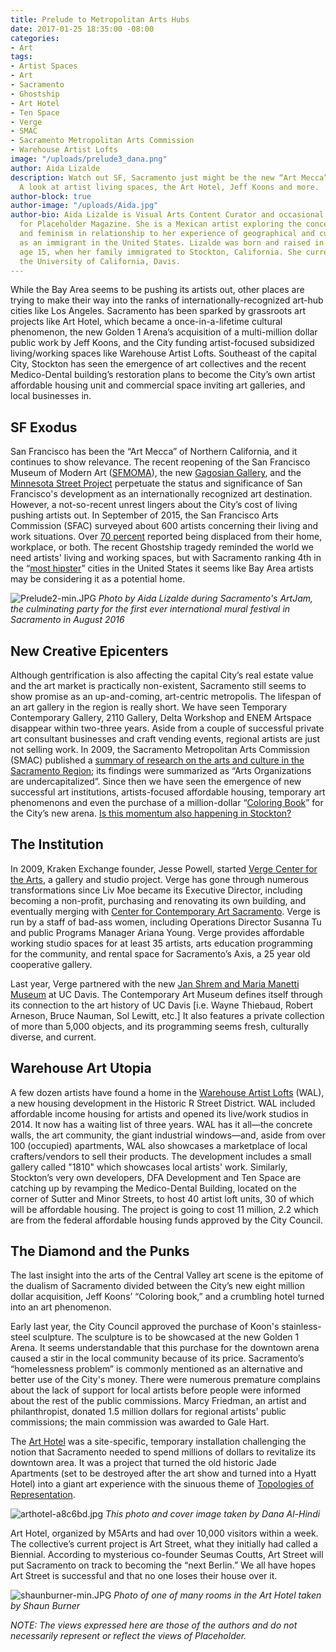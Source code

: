 ```yaml
---
title: Prelude to Metropolitan Arts Hubs
date: 2017-01-25 18:35:00 -08:00
categories:
- Art
tags:
- Artist Spaces
- Art
- Sacramento
- Ghostship
- Art Hotel
- Ten Space
- Verge
- SMAC
- Sacramento Metropolitan Arts Commission
- Warehouse Artist Lofts
image: "/uploads/prelude3_dana.png"
author: Aida Lizalde
description: Watch out SF, Sacramento just might be the new “Art Mecca” of California.
  A look at artist living spaces, the Art Hotel, Jeff Koons and more.
author-block: true
author-image: "/uploads/Aida.jpg"
author-bio: Aida Lizalde is Visual Arts Content Curator and occasional contributor
  for Placeholder Magazine. She is a Mexican artist exploring the concepts of identity
  and feminism in relationship to her experience of geographical and cultural-misplacement
  as an immigrant in the United States. Lizalde was born and raised in Mexico until
  age 15, when her family immigrated to Stockton, California. She currently attends
  the University of California, Davis.
---
```


While the Bay Area seems to be pushing its artists out, other places are trying to make their way into the ranks of internationally-recognized art-hub cities like Los Angeles. Sacramento has been sparked by grassroots art projects like Art Hotel, which became a once-in-a-lifetime cultural phenomenon, the new Golden 1 Arena’s acquisition of a multi-million dollar public work by Jeff Koons, and the City funding artist-focused subsidized living/working spaces like Warehouse Artist Lofts. Southeast of the capital City, Stockton has seen the emergence of art collectives and the recent Medico-Dental building’s restoration plans to become the City’s own artist affordable housing unit and commercial space inviting art galleries, and local businesses in.

## SF Exodus

San Francisco has been the “Art Mecca” of Northern California, and it continues to show relevance. The recent reopening of the San Francisco Museum of Modern Art ([SFMOMA](https://www.sfmoma.org/)), the new [Gagosian Gallery](http://www.gagosian.com/), and the [Minnesota Street Project](http://minnesotastreetproject.com/) perpetuate the status and significance of San Francisco's development as an internationally recognized art destination. However, a not-so-recent unrest lingers about the City’s cost of living pushing artists out. In September of 2015, the San Francisco Arts Commission (SFAC) surveyed about 600 artists concerning their living and work situations. Over [70 percent](http://hyperallergic.com/240704/san-francisco-is-losing-its-artists/) reported being displaced from their home, workplace, or both. The recent Ghostship tragedy reminded the world we need artists' living and working spaces, but with Sacramento ranking 4th in the “[most hipster](http://www.capradio.org/articles/2016/07/29/report-sacramento-fourth-most-hipster-us-city/)” cities in the United States it seems like Bay Area artists may be considering it as a potential home.

![Prelude2-min.JPG](/uploads/Prelude2-min.JPG)
*Photo by Aida Lizalde during Sacramento's ArtJam, the culminating party for the first ever international mural festival in Sacramento in August 2016*

## New Creative Epicenters

Although gentrification is also affecting the capital City’s real estate value and the art market is practically non-existent, Sacramento still seems to show promise as an up-and-coming, art-centric metropolis. The lifespan of an art gallery in the region is really short. We have seen  Temporary Contemporary Gallery, 2110 Gallery, Delta Workshop and ENEM Artspace disappear within two-three years. Aside from a couple of successful private art consultant businesses and craft vending events, regional artists are just not selling work. In 2009, the Sacramento Metropolitan Arts Commission (SMAC) published a [summary of research on the arts and culture in the Sacramento Region](http://www.sacmetroarts.org/\~/media/MetroArts/Files/Research%20files/Research_MasterArtsPlan.pdf); its findings were summarized as “Arts Organizations are undercapitalized”. Since then we have seen the emergence of new successful art institutions, artists-focused affordable housing, temporary art phenomenons and even the purchase of a million-dollar “[Coloring Book](http://www.jeffkoons.com/artwork/celebration/coloring-book)” for the City’s new arena. [Is this momentum also happening in Stockton?](http://www.placeholdermag.com/culture/2017/01/13/stocktoncontemporaries.html)

## The Institution

In 2009, Kraken Exchange founder, Jesse Powell, started [Verge Center for the Arts](http://vergeart.com/), a gallery and studio project. Verge has gone through numerous transformations since Liv Moe became its Executive Director, including becoming a non-profit, purchasing and renovating its own building, and eventually merging with [Center for Contemporary Art Sacramento](http://www.ccasac.org/). Verge is run by a staff of bad-ass women, including Operations Director Susanna Tu and public Programs Manager Ariana Young. Verge provides affordable working studio spaces for at least 35 artists, arts education programming for the community, and rental space for Sacramento’s Axis, a 25 year old cooperative gallery.

Last year, Verge partnered with the new [Jan Shrem and Maria Manetti Museum](http://manettishremmuseum.ucdavis.edu/) at UC Davis. The Contemporary Art Museum defines itself through its connection to the art history of UC Davis \[i.e. Wayne Thiebaud, Robert Arneson, Bruce Nauman, Sol Lewitt, etc.\] It also features a private collection of more than 5,000 objects, and its programming seems fresh, culturally diverse, and current.

## Warehouse Art Utopia

A few dozen artists have found a home in the [Warehouse Artist Lofts](http://www.rstreetwal.com/) (WAL), a new housing development in the Historic R Street District. WAL included affordable income housing for artists and opened its live/work studios in 2014. It now has a waiting list of three years. WAL has it all—the concrete walls, the art community, the giant industrial windows—and, aside from over 100 (occupied) apartments, WAL also showcases a marketplace of local crafters/vendors to sell their products. The development includes a small gallery called "1810" which showcases local artists' work. Similarly, Stockton’s very own developers, DFA Development and Ten Space are catching up by revamping the Medico-Dental Building, located on the corner of Sutter and Minor Streets, to host 40 artist loft units, 30 of which will be affordable housing. The project is going to cost 11 million, 2.2 which are from the federal affordable housing funds approved by the City Council.

## The Diamond and the Punks

The last insight into the arts of the Central Valley art scene is the epitome of the dualism of Sacramento divided between the City’s new eight million dollar acquisition, Jeff Koons’ “Coloring book,” and a crumbling hotel turned into an art phenomenon.

Early last year, the City Council approved the purchase of Koon's stainless-steel sculpture. The sculpture is to be showcased at the new Golden 1 Arena. It seems understandable that this purchase for the downtown arena caused a stir in the local community because of its price. Sacramento’s “homelessness problem” is commonly mentioned as an alternative and better use of the City's money. There were numerous premature complains about the lack of support for local artists before people were informed about the rest of the public commissions. Marcy Friedman, an artist and philanthropist, donated 1.5 million dollars for regional artists' public commissions; the main commission was awarded to Gale Hart.

The [Art Hotel](http://www.m5arts.com/art-hotel/) was a site-specific, temporary installation challenging the notion that Sacramento needed to spend millions of dollars to revitalize its downtown area. It was a project that turned the old historic Jade Apartments (set to be destroyed after the art show and turned into a Hyatt Hotel) into a giant art experience with the sinuous theme of [Topologies of Representation](http://www.m5arts.com/files/m5arts-call-to-artists-art-hotel-2016.pdf).

![arthotel-a8c6bd.jpg](/uploads/arthotel-a8c6bd.jpg)
*This photo and cover image taken by Dana Al-Hindi*

Art Hotel, organized by M5Arts and had over 10,000 visitors within a week. The collective’s current project is Art Street, what they initially had called a Biennial. According to mysterious co-founder Seumas Coutts, Art Street will put Sacramento on track to becoming the “next Berlin.” We all have hopes Art Street is successful and that no one loses their house over it.

![shaunburner-min.JPG](/uploads/shaunburner-min.JPG)
*Photo of one of many rooms in the Art Hotel taken by Shaun Burner*

*NOTE: The views expressed here are those of the authors and do not necessarily represent or reflect the views of Placeholder.*